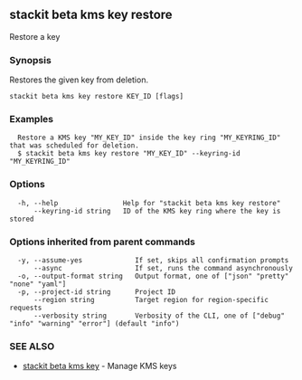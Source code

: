 ## stackit beta kms key restore

Restore a key

### Synopsis

Restores the given key from deletion.

```
stackit beta kms key restore KEY_ID [flags]
```

### Examples

```
  Restore a KMS key "MY_KEY_ID" inside the key ring "MY_KEYRING_ID" that was scheduled for deletion.
  $ stackit beta kms key restore "MY_KEY_ID" --keyring-id "MY_KEYRING_ID"
```

### Options

```
  -h, --help                Help for "stackit beta kms key restore"
      --keyring-id string   ID of the KMS key ring where the key is stored
```

### Options inherited from parent commands

```
  -y, --assume-yes             If set, skips all confirmation prompts
      --async                  If set, runs the command asynchronously
  -o, --output-format string   Output format, one of ["json" "pretty" "none" "yaml"]
  -p, --project-id string      Project ID
      --region string          Target region for region-specific requests
      --verbosity string       Verbosity of the CLI, one of ["debug" "info" "warning" "error"] (default "info")
```

### SEE ALSO

* [stackit beta kms key](./stackit_beta_kms_key.md)	 - Manage KMS keys

